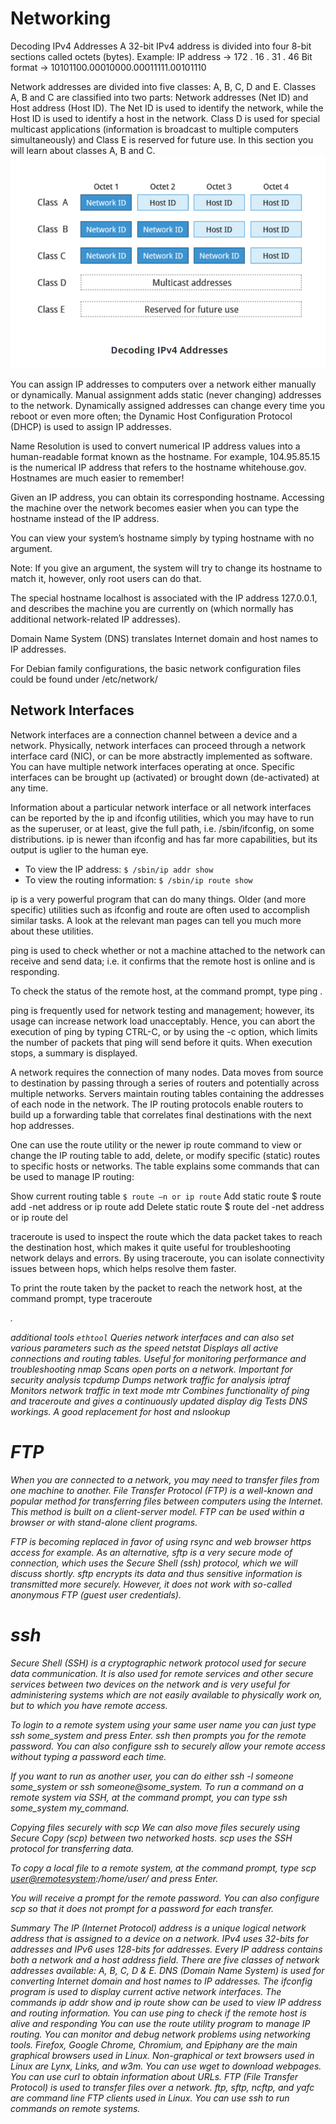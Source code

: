 # Networking
Decoding IPv4 Addresses
A 32-bit IPv4 address is divided into four 8-bit sections called octets (bytes).
Example:
IP address →            172  .          16  .          31  .         46
Bit format →     10101100.00010000.00011111.00101110

Network addresses are divided into five classes: A, B, C, D and E. Classes A, B and C are classified into two parts: Network addresses (Net ID) and Host address (Host ID). The Net ID is used to identify the network, while the Host ID is used to identify a host in the network. Class D is used for special multicast applications (information is broadcast to multiple computers simultaneously) and Class E is reserved for future use. In this section you will learn about classes A, B and C.
![Decoding IPv4 Addresses](assets/2020-03-27-13-13-57.png)

You can assign IP addresses to computers over a network either manually or dynamically. Manual assignment adds static (never changing) addresses to the network. Dynamically assigned addresses can change every time you reboot or even more often; the Dynamic Host Configuration Protocol (DHCP) is used to assign IP addresses.

Name Resolution is used to convert numerical IP address values into a human-readable format known as the hostname. For example, 104.95.85.15 is the numerical IP address that refers to the hostname whitehouse.gov. Hostnames are much easier to remember!

Given an IP address, you can obtain its corresponding hostname. Accessing the machine over the network becomes easier when you can type the hostname instead of the IP address.

You can view your system’s hostname simply by typing hostname with no argument.

Note: If you give an argument, the system will try to change its hostname to match it, however, only root users can do that.

The special hostname localhost is associated with the IP address 127.0.0.1, and describes the machine you are currently on (which normally has additional network-related IP addresses).

 Domain Name System (DNS) translates Internet domain and host names to IP addresses.

For Debian family configurations, the basic network configuration files could be found under /etc/network/

## Network Interfaces
Network interfaces are a connection channel between a device and a network. Physically, network interfaces can proceed through a network interface card (NIC), or can be more abstractly implemented as software. You can have multiple network interfaces operating at once. Specific interfaces can be brought up (activated) or brought down (de-activated) at any time.

Information about a particular network interface or all network interfaces can be reported by the ip and ifconfig utilities, which you may have to run as the superuser, or at least, give the full path, i.e. /sbin/ifconfig, on some distributions. ip is newer than ifconfig  and has far more capabilities, but its output is uglier to the human eye.

- To view the IP address: `$ /sbin/ip addr show`
- To view the routing information: `$ /sbin/ip route show`

ip is a very powerful program that can do many things. Older (and more specific) utilities such as ifconfig and route are often used to accomplish similar tasks. A look at the relevant man pages can tell you much more about these utilities.


ping is used to check whether or not a machine attached to the network can receive and send data; i.e. it confirms that the remote host is online and is responding.

To check the status of the remote host, at the command prompt, type ping <hostname>.

ping is frequently used for network testing and management; however, its usage can increase network load unacceptably. Hence, you can abort the execution of ping by typing CTRL-C, or by using the -c option, which limits the number of packets that ping will send before it quits. When execution stops, a summary is displayed.

A network requires the connection of many nodes. Data moves from source to destination by passing through a series of routers and potentially across multiple networks. Servers maintain routing tables containing the addresses of each node in the network. The IP routing protocols enable routers to build up a forwarding table that correlates final destinations with the next hop addresses.

One can use the route utility or the newer ip route command to view or change the IP routing table to add, delete, or modify specific (static) routes to specific hosts or networks. The table explains some commands that can be used to manage IP routing:

Show current routing table	`$ route –n or ip route`
Add static route	$ route add -net address or ip route add
Delete static route	$ route del -net address or ip route del

traceroute is used to inspect the route which the data packet takes to reach the destination host, which makes it quite useful for troubleshooting network delays and errors. By using traceroute, you can isolate connectivity issues between hops, which helps resolve them faster.

To print the route taken by the packet to reach the network host, at the command prompt, type traceroute <address>.

additional tools
`ethtool`	Queries network interfaces and can also set various parameters such as the speed
netstat	Displays all active connections and routing tables. Useful for monitoring performance and troubleshooting
nmap	Scans open ports on a network. Important for security analysis
tcpdump	Dumps network traffic for analysis
iptraf	Monitors network traffic in text mode
mtr	Combines functionality of ping and traceroute and gives a continuously updated display
dig	Tests DNS workings. A good replacement for host and nslookup

# FTP
When you are connected to a network, you may need to transfer files from one machine to another. File Transfer Protocol (FTP) is a well-known and popular method for transferring files between computers using the Internet. This method is built on a client-server model. FTP can be used within a browser or with stand-alone client programs.

FTP is becoming replaced in favor of using rsync and web browser https access for example. As an alternative, sftp is a very secure mode of connection, which uses the Secure Shell (ssh) protocol, which we will discuss shortly. sftp encrypts its data and thus sensitive information is transmitted more securely. However, it does not work with so-called anonymous FTP (guest user credentials).

# ssh
Secure Shell (SSH) is a cryptographic network protocol used for secure data communication. It is also used for remote services and other secure services between two devices on the network and is very useful for administering systems which are not easily available to physically work on, but to which you have remote access.

To login to a remote system using your same user name you can just type ssh some_system and press Enter. ssh then prompts you for the remote password. You can also configure ssh to securely allow your remote access without typing a password each time.

If you want to run as another user, you can do either ssh -l someone some_system or ssh someone@some_system. To run a command on a remote system via SSH, at the command prompt, you can type ssh some_system my_command.

Copying files securely with scp
We can also move files securely using Secure Copy (scp) between two networked hosts. scp uses the SSH protocol for transferring data.

To copy a local file to a remote system, at the command prompt, type scp <localfile> <user@remotesystem>:/home/user/ and press Enter.

You will receive a prompt for the remote password. You can also configure scp so that it does not prompt for a password for each transfer.

Summary
The IP (Internet Protocol) address is a unique logical network address that is assigned to a device on a network.
IPv4 uses 32-bits for addresses and IPv6 uses 128-bits for addresses.
Every IP address contains both a network and a host address field.
There are five classes of network addresses available: A, B, C, D & E.
DNS (Domain Name System) is used for converting Internet domain and host names to IP addresses.
The ifconfig program is used to display current active network interfaces.
The commands ip addr show and ip route show can be used to view IP address and routing information.
You can use ping to check if the remote host is alive and responding
You can use the route utility program to manage IP routing.
You can monitor and debug network problems using networking tools.
Firefox, Google Chrome, Chromium, and Epiphany are the main graphical browsers used in Linux.
Non-graphical or text browsers used in Linux are Lynx, Links, and w3m.
You can use wget to download webpages.
You can use curl to obtain information about URLs.
FTP (File Transfer Protocol) is used to transfer files over a network.
ftp, sftp, ncftp, and yafc are command line FTP clients used in Linux.
You can use ssh to run commands on remote systems.
